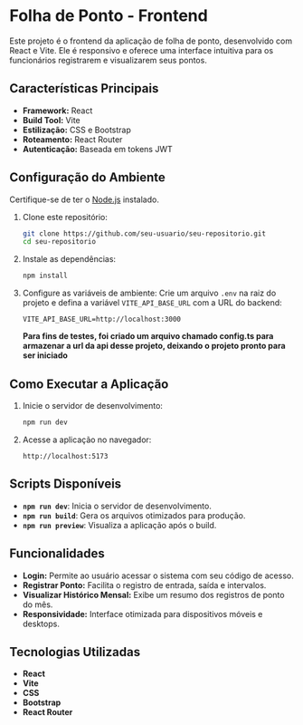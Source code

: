 # Folha de Ponto - Frontend

Este projeto é o frontend da aplicação de folha de ponto, desenvolvido com React e Vite. Ele é responsivo e oferece uma interface intuitiva para os funcionários registrarem e visualizarem seus pontos.

## Características Principais

- **Framework:** React
- **Build Tool:** Vite
- **Estilização:** CSS e Bootstrap
- **Roteamento:** React Router
- **Autenticação:** Baseada em tokens JWT

## Configuração do Ambiente

Certifique-se de ter o [Node.js](https://nodejs.org/) instalado.

1. Clone este repositório:
   ```bash
   git clone https://github.com/seu-usuario/seu-repositorio.git
   cd seu-repositorio
   ```

2. Instale as dependências:
   ```bash
   npm install
   ```   

3. Configure as variáveis de ambiente:
   Crie um arquivo `.env` na raiz do projeto e defina a variável `VITE_API_BASE_URL` com a URL do backend:
   ```env
   VITE_API_BASE_URL=http://localhost:3000
   ```

   **Para fins de testes, foi criado um arquivo chamado config.ts para armazenar a url da api desse projeto, deixando o projeto pronto para ser iniciado**

## Como Executar a Aplicação

1. Inicie o servidor de desenvolvimento:
   ```bash
   npm run dev
   ```

2. Acesse a aplicação no navegador:
   ```
   http://localhost:5173
   ```

## Scripts Disponíveis

- **`npm run dev`**: Inicia o servidor de desenvolvimento.
- **`npm run build`**: Gera os arquivos otimizados para produção.
- **`npm run preview`**: Visualiza a aplicação após o build.

## Funcionalidades

- **Login:** Permite ao usuário acessar o sistema com seu código de acesso.
- **Registrar Ponto:** Facilita o registro de entrada, saída e intervalos.
- **Visualizar Histórico Mensal:** Exibe um resumo dos registros de ponto do mês.
- **Responsividade:** Interface otimizada para dispositivos móveis e desktops.

## Tecnologias Utilizadas

- **React**
- **Vite**
- **CSS**
- **Bootstrap**
- **React Router**
